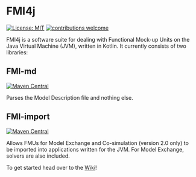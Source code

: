 # FMI4j #

[![License: MIT](https://img.shields.io/badge/License-MIT-yellow.svg)](https://opensource.org/licenses/MIT)
[![contributions welcome](https://img.shields.io/badge/contributions-welcome-brightgreen.svg?style=flat)](https://github.com/SFI-Mechatronics/FMI4j/issues)



FMI4j is a software suite for dealing with Functional Mock-up Units on the Java Virtual Machine (JVM), written in Kotlin. 
It currently consists of two libraries:

## FMI-md

[![Maven Central](https://maven-badges.herokuapp.com/maven-central/no.mechatronics.sfi.fmi4j/fmi-md/badge.svg)](https://maven-badges.herokuapp.com/maven-central/no.mechatronics.sfi.fmi4j/fmi-md)


Parses the Model Description file and nothing else.  

## FMI-import

[![Maven Central](https://maven-badges.herokuapp.com/maven-central/no.mechatronics.sfi.fmi4j/fmi-import/badge.svg)](https://maven-badges.herokuapp.com/maven-central/no.mechatronics.sfi.fmi4j/fmi-import)


Allows FMUs for Model Exchange and Co-simulation (version 2.0 only) to be imported into applications written for the JVM.
For Model Exchange, solvers are also included.

To get started head over to the [Wiki](https://github.com/SFI-Mechatronics/FMI4j/wiki)!


